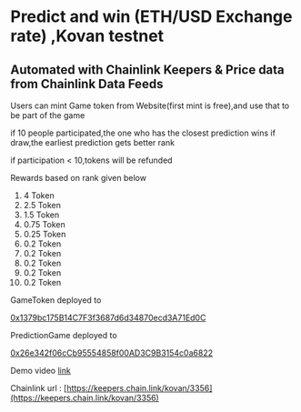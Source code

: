 # Predict and win (ETH/USD Exchange rate) ,Kovan testnet

## Automated with Chainlink Keepers & Price data from Chainlink Data Feeds

Users can mint Game token from Website(first mint is free),and use that to be part of the game

if 10 people participated,the one who has the closest prediction wins
if draw,the earliest prediction gets better rank

if participation < 10,tokens will be refunded

Rewards based on rank given below
1. 4 Token
2. 2.5 Token
3. 1.5 Token
4. 0.75 Token
5. 0.25 Token
6. 0.2 Token       
7. 0.2 Token       
8. 0.2 Token       
9. 0.2 Token       
10. 0.2 Token       

GameToken deployed to

[0x1379bc175B14C7F3f3687d6d34870ecd3A71Ed0C](https://kovan.etherscan.io/address/0x1379bc175B14C7F3f3687d6d34870ecd3A71Ed0C)

PredictionGame deployed to

[0x26e342f06cCb95554858f00AD3C9B3154c0a6822](https://kovan.etherscan.io/address/0x26e342f06cCb95554858f00AD3C9B3154c0a6822)

Demo video [link](https://www.youtube.com/watch?v=nnLAr2alXjk)


Chainlink url : [https://keepers.chain.link/kovan/3356](https://keepers.chain.link/kovan/3356)
